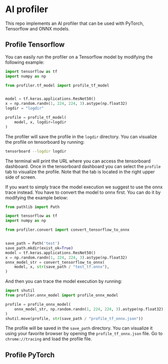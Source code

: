 # AI profiler
This repo implements an AI profiler that can be used with PyTorch, Tensorflow and ONNX models. 

## Profile Tensorflow
You can easily run the profiler on a Tensorflow model by modifying the following example:
```python
import tensorflow as tf
import numpy as np

from profiler.tf_model import profile_tf_model


model = tf.keras.applications.ResNet50()
x = np.random.randn(1, 224, 224, 3).astype(np.float32)
logdir = "logdir"

profile = profile_tf_model(
    model, x, logdir=logdir
)
```
The profiler will save the profile in the `logdir` directory. You can visualize the profile on tensorboard by running:
```bash
tensorboard --logdir logdir
```
The terminal will print the URL where you can access the tensorboard dashboard. Once in the tensorboard dashboard you can select the `profile` tab to visualize the profile. Note that the tab is located in the right upper side of screen.

If you want to simply trace the model execution we suggest to use the onnx trace instead. You have to convert the model to onnx first. You can do it by modifying the example below:
```python
from pathlib import Path

import tensorflow as tf
import numpy as np

from profiler.convert import convert_tensorflow_to_onnx


save_path = Path('test')
save_path.mkdir(exist_ok=True)
model = tf.keras.applications.ResNet50()
x = np.random.randn(1, 224, 224, 3).astype(np.float32)
onnx_model_str = convert_tensorflow_to_onnx(
    model, x, str(save_path / "test_tf.onnx"),
)
```
And then you can trace the model execution by running:
```python
import shutil
from profiler.onnx_model import profile_onnx_model

profile = profile_onnx_model(
    onnx_model_str, np.random.randn(1, 224, 224, 3).astype(np.float32)
)
shutil.move(profile, str(save_path / "profile_tf_onnx.json"))
```
The profile will be saved in the `save_path` directory. You can visualize it using your favorite browser by opening the `profile_tf_onnx.json` file. Go to `chrome://tracing` and load the profile file.

## Profile PyTorch


